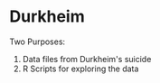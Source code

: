 # Durkheim

Two Purposes:
1) Data files from Durkheim's suicide
2) R Scripts for exploring the data
